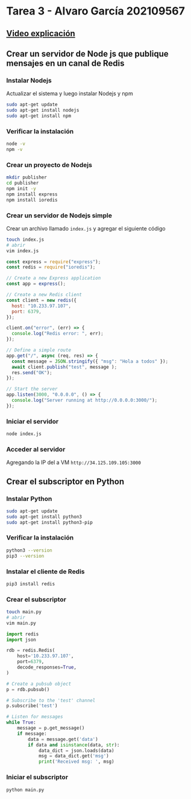 
# Tarea 3  - Alvaro García 202109567

## [Video explicación](https://youtu.be/5cz6gRAAOYw)


## Crear un servidor de Node js que publique mensajes en un canal de Redis

### Instalar Nodejs
Actualizar el sistema y luego instalar Nodejs y npm

```bash
sudo apt-get update
sudo apt-get install nodejs
sudo apt-get install npm
```

### Verificar la instalación
```bash
node -v
npm -v
```

### Crear un proyecto de Nodejs
```bash
mkdir publisher
cd publisher
npm init -y
npm install express
npm install ioredis
```

### Crear un servidor de Nodejs simple

Crear un archivo llamado `index.js` y agregar el siguiente código

```bash
touch index.js
# abrir
vim index.js
```

```javascript
const express = require("express");
const redis = require("ioredis");

// Create a new Express application
const app = express();

// Create a new Redis client
const client = new redis({
  host: "10.233.97.107",
  port: 6379,
});

client.on("error", (err) => {
  console.log("Redis error: ", err);
});

// Define a simple route
app.get("/", async (req, res) => {
  const message = JSON.stringify({ "msg": "Hola a todos" });
  await client.publish("test", message );
  res.send("OK");
});

// Start the server
app.listen(3000, "0.0.0.0", () => {
  console.log("Server running at http://0.0.0.0:3000/");
});
```

### Iniciar el servidor
```bash
node index.js
```

### Acceder al servidor
Agregando la IP del a VM `http://34.125.109.105:3000`


## Crear el subscriptor en Python

### Instalar Python
```bash
sudo apt-get update
sudo apt-get install python3
sudo apt-get install python3-pip
```

### Verificar la instalación
```bash
python3 --version
pip3 --version
```

### Instalar el cliente de Redis
```bash
pip3 install redis
```

### Crear el subscriptor
```bash
touch main.py
# abrir
vim main.py
```

```python
import redis
import json

rdb = redis.Redis(
    host='10.233.97.107',
    port=6379,
    decode_responses=True,
)

# Create a pubsub object
p = rdb.pubsub()

# Subscribe to the 'test' channel
p.subscribe('test')

# Listen for messages
while True:
    message = p.get_message()
    if message:
        data = message.get('data')
        if data and isinstance(data, str):
            data_dict = json.loads(data)
            msg = data_dict.get('msg')
            print('Received msg: ', msg)
```

### Iniciar el subscriptor
```bash
python main.py
```


